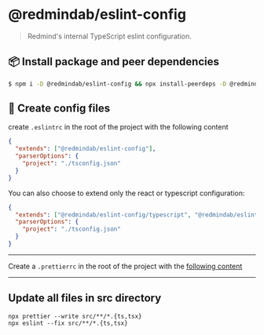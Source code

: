 # @redmindab/eslint-config

> Redmind's internal TypeScript eslint configuration.

## 📦 Install package and peer dependencies

```bash
$ npm i -D @redmindab/eslint-config && npx install-peerdeps -D @redmindab/eslint-config
```

## 🔧 Create config files

create `.eslintrc` in the root of the project with the following content

```json
{
  "extends": ["@redmindab/eslint-config"],
  "parserOptions": {
    "project": "./tsconfig.json"
  }
}
```

You can also choose to extend only the react or typescript configuration:

```json
{
  "extends": ["@redmindab/eslint-config/typescript", "@redmindab/eslint-config/react"],
  "parserOptions": {
    "project": "./tsconfig.json"
  }
}
```

---

Create a `.prettierrc` in the root of the project with the [following content](https://gist.github.com/Saschamz/7ae57530abeaab1beaa81240558a07c8)

---

## Update all files in src directory

```
npx prettier --write src/**/*.{ts,tsx}
npx eslint --fix src/**/*.{ts,tsx}
```
